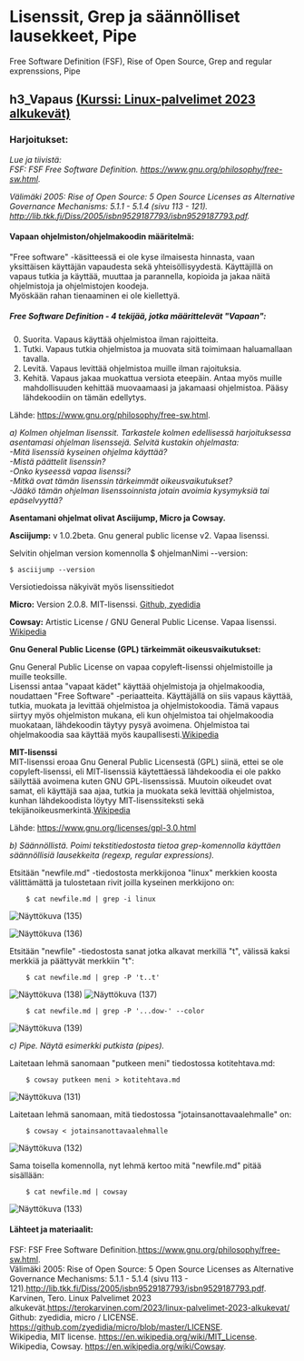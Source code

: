 # Lisenssit, Grep ja säännölliset lausekkeet, Pipe

Free Software Definition (FSF), Rise of Open Source, Grep and regular exprenssions, Pipe

## h3_Vapaus [(Kurssi: Linux-palvelimet 2023 alkukevät)](https://terokarvinen.com/2023/linux-palvelimet-2023-alkukevat/)

### Harjoitukset: 

*Lue ja tiivistä:*  
*FSF: FSF Free Software Definition. https://www.gnu.org/philosophy/free-sw.html.*

*Välimäki 2005: Rise of Open Source: 5 Open Source Licenses as Alternative Governance Mechanisms: 5.1.1 - 5.1.4 (sivu 113 - 121). http://lib.tkk.fi/Diss/2005/isbn9529187793/isbn9529187793.pdf.*    
<!--<br></br>-->

#### Vapaan ohjelmiston/ohjelmakoodin määritelmä:  
"Free software" -käsitteessä ei ole kyse ilmaisesta hinnasta, vaan yksittäisen käyttäjän vapaudesta sekä yhteisöllisyydestä. 
Käyttäjillä on vapaus tutkia ja käyttää, muuttaa ja parannella, kopioida ja jakaa näitä ohjelmistoja ja ohjelmistojen koodeja.  
Myöskään rahan tienaaminen ei ole kiellettyä.

##### Free Software Definition - 4 tekijää, jotka määrittelevät "Vapaan": 
0. Suorita. Vapaus käyttää ohjelmistoa ilman rajoitteita. 
1. Tutki. Vapaus tutkia ohjelmistoa ja muovata sitä toimimaan haluamallaan tavalla.
2. Levitä. Vapaus levittää ohjelmistoa muille ilman rajoituksia. 
3. Kehitä. Vapaus jakaa muokattua versiota eteepäin. Antaa myös muille mahdollisuuden kehittää muovaamaasi ja jakamaasi ohjelmistoa.
Pääsy lähdekoodiin on tämän edellytys. 

Lähde: https://www.gnu.org/philosophy/free-sw.html.


*a) Kolmen ohjelman lisenssit. Tarkastele kolmen edellisessä harjoituksessa asentamasi ohjelman lisenssejä. Selvitä kustakin ohjelmasta:  
-Mitä lisenssiä kyseinen ohjelma käyttää?  
-Mistä päättelit lisenssin?  
-Onko kyseessä vapaa lisenssi?  
-Mitkä ovat tämän lisenssin tärkeimmät oikeusvaikutukset?  
-Jääkö tämän ohjelman lisenssoinnista jotain avoimia kysymyksiä tai epäselvyyttä?*    

**Asentamani ohjelmat olivat Asciijump, Micro ja Cowsay.**   

**Asciijump:** v 1.0.2beta. Gnu general public license v2. Vapaa lisenssi.  

Selvitin ohjelman version komennolla $ ohjelmanNimi --version:  

    $ asciijump --version
  
Versiotiedoissa näkyivät myös lisenssitiedot  

**Micro:** Version 2.0.8. MIT-lisenssi. [Github, zyedidia](https://github.com/zyedidia/micro/blob/master/LICENSE)

**Cowsay:** Artistic License / GNU General Public License. Vapaa lisenssi. [Wikipedia](https://en.wikipedia.org/wiki/Cowsay)  

**Gnu General Public License (GPL) tärkeimmät oikeusvaikutukset:**  

Gnu General Public License on vapaa copyleft-lisenssi ohjelmistoille ja muille teoksille.  
Lisenssi antaa "vapaat kädet" käyttää ohjelmistoja ja ohjelmakoodia, noudattaen "Free Software" -periaatteita. Käyttäjällä on siis vapaus käyttää, tutkia, muokata ja levittää ohjelmistoa ja ohjelmistokoodia. Tämä vapaus siirtyy myös ohjelmiston mukana, eli kun ohjelmistoa tai ohjelmakoodia muokataan, lähdekoodin täytyy pysyä avoimena. Ohjelmistoa tai ohjelmakoodia saa käyttää myös kaupallisesti.[Wikipedia](https://en.wikipedia.org/wiki/GNU_General_Public_License)  

**MIT-lisenssi**  
MIT-lisenssi eroaa Gnu General Public Licensestä (GPL) siinä, ettei se ole copyleft-lisenssi, eli  MIT-lisenssiä käytettäessä lähdekoodia ei ole pakko säilyttää avoimena kuten GNU GPL-lisenssissä. Muutoin oikeudet ovat samat, eli käyttäjä saa ajaa, tutkia ja muokata sekä levittää ohjelmistoa, kunhan lähdekoodista löytyy MIT-lisenssiteksti sekä tekijänoikeusmerkintä.[Wikipedia](https://en.wikipedia.org/wiki/MIT_License)  



Lähde: https://www.gnu.org/licenses/gpl-3.0.html  



*b) Säännöllistä. Poimi tekstitiedostosta tietoa grep-komennolla käyttäen säännöllisiä lausekkeita (regexp, regular expressions).*  

Etsitään "newfile.md" -tiedostosta merkkijonoa "linux" merkkien koosta välittämättä ja tulostetaan rivit joilla kyseinen merkkijono on:  

        $ cat newfile.md | grep -i linux
        
![Näyttökuva (135)](https://user-images.githubusercontent.com/118609353/214702315-947f3ada-4c9b-4667-b5b3-fdbad49bd0e4.png)  

![Näyttökuva (136)](https://user-images.githubusercontent.com/118609353/214702769-dc656355-98c9-4509-b79b-7f6da6a4a0eb.png)  

Etsitään "newfile" -tiedostosta sanat jotka alkavat merkillä "t", välissä kaksi merkkiä ja päättyvät merkkiin "t":  

        $ cat newfile.md | grep -P 't..t'  
        
![Näyttökuva (138)](https://user-images.githubusercontent.com/118609353/214705560-e09a3fb8-cbe4-4589-b1b8-899d037ae6f3.png)
![Näyttökuva (137)](https://user-images.githubusercontent.com/118609353/214705731-ebca87bf-f0ea-4a40-9aa0-e41c417b6617.png)

        $ cat newfile.md | grep -P '...dow-' --color
        

![Näyttökuva (139)](https://user-images.githubusercontent.com/118609353/214706870-8810c638-107f-48f7-9a8d-92b895445cb3.png)


*c) Pipe. Näytä esimerkki putkista (pipes).*  

Laitetaan lehmä sanomaan "putkeen meni" tiedostossa kotitehtava.md:  

        $ cowsay putkeen meni > kotitehtava.md
        
![Näyttökuva (131)](https://user-images.githubusercontent.com/118609353/214697389-29762f73-1018-4d9a-8e94-b623047e73ed.png)  

Laitetaan lehmä sanomaan, mitä tiedostossa "jotainsanottavaalehmalle" on:  

        $ cowsay < jotainsanottavaalehmalle
        
![Näyttökuva (132)](https://user-images.githubusercontent.com/118609353/214698435-a4cf0eae-52c8-40e1-83ed-03c0b4defd3b.png)  

Sama toisella komennolla, nyt lehmä kertoo mitä "newfile.md" pitää sisällään:  

        $ cat newfile.md | cowsay
 
![Näyttökuva (133)](https://user-images.githubusercontent.com/118609353/214699583-fd17b64a-aa53-437b-9195-3a2128ebcd11.png)  




#### Lähteet ja materiaalit:  
FSF: FSF Free Software Definition.https://www.gnu.org/philosophy/free-sw.html.  
Välimäki 2005: Rise of Open Source: 5 Open Source Licenses as Alternative Governance Mechanisms: 5.1.1 - 5.1.4 (sivu 113 - 121).http://lib.tkk.fi/Diss/2005/isbn9529187793/isbn9529187793.pdf.  
Karvinen, Tero. Linux Palvelimet 2023 alkukevät.https://terokarvinen.com/2023/linux-palvelimet-2023-alkukevat/  
Github: zyedidia, micro / LICENSE. https://github.com/zyedidia/micro/blob/master/LICENSE.  
Wikipedia, MIT license. https://en.wikipedia.org/wiki/MIT_License.  
Wikipedia, Cowsay. https://en.wikipedia.org/wiki/Cowsay.  
